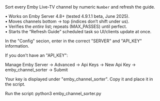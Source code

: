 Sort every Emby Live-TV channel by numeric `Number` and refresh the guide.

• Works on Emby Server 4.8+ (tested 4.9.1.1 beta, June 2025).  
• Moves channels bottom → top (indices don’t shift under us).  
• Verifies the *entire* list; repeats (MAX_PASSES) until perfect.  
• Starts the “Refresh Guide” scheduled task so UI/clients update at once.  

In the "Config" secion, enter in the correct "SERVER" and "API_KEY" information. 

If you don't have an "API_KEY":

Manage Emby Server → Advanced → Api Keys → New Api Key → emby_channel_sorter → Submit

Your key is displayed under "emby_channel_sorter". Copy it and place it in the script.

Run the script: python3 emby_channel_sorter.py

